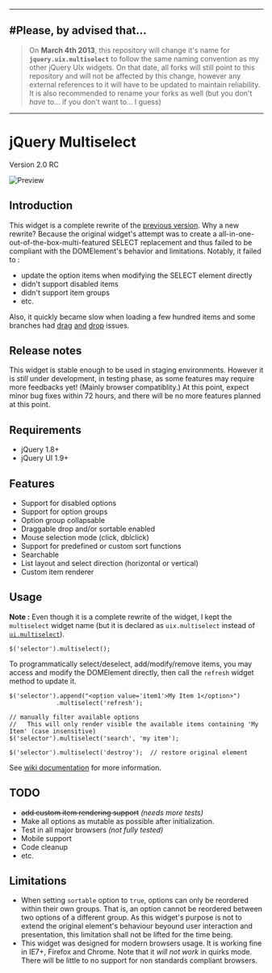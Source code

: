 -----
#Please, by advised that...
-----

> On **March 4th 2013**, this repository will change it's name for **`jquery.uix.multiselect`**
> to follow the same naming convention as my other jQuery UIx widgets. On that date, all
> forks will still point to this repository and will not be affected by this change, 
> however any external references to it will have to be updated to maintain reliability.
> It is also recommended to rename your forks as well (but you don't *have* to... if you
> don't want to... I guess)

-----


jQuery Multiselect
==================
Version 2.0 RC

![Preview](http://mind2soft.com/labs/jquery/multiselect/preview.png)

Introduction
------------

This widget is a complete rewrite of the [previous version](https://github.com/michael/multiselect). Why a new rewrite? Because the original widget's attempt was to create a all-in-one-out-of-the-box-multi-featured SELECT replacement and thus failed to be compliant with the DOMElement's behavior and limitations. Notably, it failed to :

* update the option items when modifying the SELECT element directly
* didn't support disabled items
* didn't support item groups
* etc.

Also, it quickly became slow when loading a few hundred items and some branches had [drag](https://github.com/michael/multiselect/issues/91) [and](https://github.com/michael/multiselect/issues/124) [drop](https://github.com/michael/multiselect/issues/8) issues.

Release notes
-------------

This widget is stable enough to be used in staging environments. However it is *still* under development, in testing phase, as some features may require more feedbacks yet! (Mainly browser compatiblity.) At this point, expect minor bug fixes within 72 hours, and there will be no more features planned at this point.

Requirements
------------

* jQuery 1.8+
* jQuery UI 1.9+

Features
--------

* Support for disabled options
* Support for option groups
* Option group collapsable
* Draggable drop and/or sortable enabled
* Mouse selection mode (click, dblclick)
* Support for predefined or custom sort functions
* Searchable
* List layout and select direction (horizontal or vertical)
* Custom item renderer


Usage
-----

**Note :** Even though it is a complete rewrite of the widget, I kept the `multiselect` widget name (but it is declared as `uix.multiselect` instead of [`ui.multiselect`](http://ajpiano.com/widgetfactory/#slide22)).

    $('selector').multiselect();

To programmatically select/deselect, add/modify/remove items, you may access and modify the DOMElement directly, then call the `refresh` widget method to update it.

    $('selector').append("<option value='item1'>My Item 1</option>")
                 .multiselect('refresh');

    // manually filter available options
    //   This will only render visible the available items containing 'My Item' (case insensitive)
    $('selector').multiselect('search', 'my item');

    $('selector').multiselect('destroy');  // restore original element

See [wiki documentation](https://github.com/yanickrochon/jquery.multiselect-2/wiki) for more information.


TODO
----

* <del>add custom item rendering support</del> *(needs more tests)*
* Make all options as mutable as possible after initialization.
* Test in all major browsers *(not fully tested)*
* Mobile support
* Code cleanup
* etc.


Limitations
-----------

* When setting `sortable` option to `true`, options can only be reordered within their own groups. That is, an option cannot be
  reordered between two options of a different group. As this widget's purpose is not to extend the original element's behaviour
  beyound user interaction and presentation, this limitation shall not be lifted for the time being.
* This widget was designed for modern browsers usage. It is working fine in IE7+, Firefox and Chrome. Note that it
  *will not work* in quirks mode. There will be little to no support for non standards compliant browsers.
